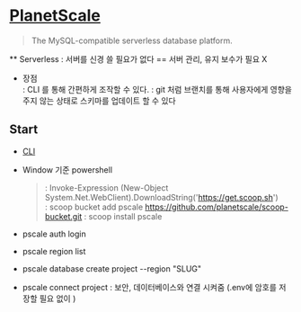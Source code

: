 # [PlanetScale](https://planetscale.com/)

> The MySQL-compatible serverless database platform.

\*\* Serverless : 서버를 신경 쓸 필요가 없다 == 서버 관리, 유지 보수가 필요 X

- 장점  
  : CLI 를 통해 간편하게 조작할 수 있다.
  : git 처럼 브랜치를 통해 사용자에게 영향을 주지 않는 상태로 스키마를 업데이트 할 수 있다

## Start

- [CLI](https://docs.planetscale.com/concepts/planetscale-environment-setup)

- Window 기준 powershell

  > : Invoke-Expression (New-Object System.Net.WebClient).DownloadString('https://get.scoop.sh')  
  > : scoop bucket add pscale https://github.com/planetscale/scoop-bucket.git
  > : scoop install pscale

- pscale auth login
- pscale region list
- pscale database create project --region "SLUG"
- pscale connect project
  : 보안, 데이터베이스와 연결 시켜줌 (.env에 암호를 저장할 필요 없이 )
